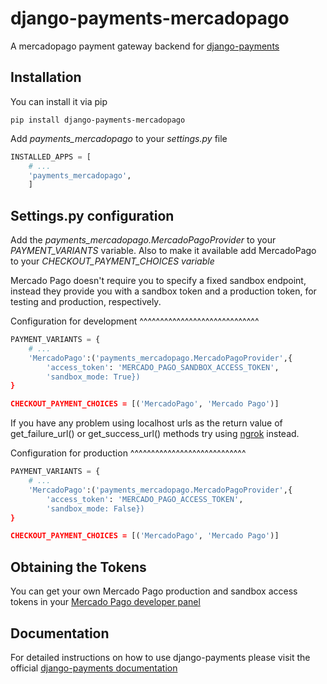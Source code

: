 django-payments-mercadopago
===========================

A mercadopago payment gateway backend for [django-payments](https://github.com/mirumee/django-payments)

Installation
------------

You can install it via pip

```Shell
pip install django-payments-mercadopago
```

Add *payments_mercadopago* to your *settings.py* file

```python
INSTALLED_APPS = [
    # ...
    'payments_mercadopago',
    ]
```

Settings.py configuration
-------------------------

Add the *payments_mercadopago.MercadoPagoProvider* to your *PAYMENT_VARIANTS* variable. Also to make it available add MercadoPago to your *CHECKOUT_PAYMENT_CHOICES variable*

Mercado Pago doesn't require you to specify a fixed sandbox endpoint, instead they provide you with a sandbox token and a production token, for testing and production, respectively.

Configuration for development
^^^^^^^^^^^^^^^^^^^^^^^^^^^^^

```Python
PAYMENT_VARIANTS = {
    # ...
    'MercadoPago':('payments_mercadopago.MercadoPagoProvider',{
        'access_token': 'MERCADO_PAGO_SANDBOX_ACCESS_TOKEN',
        'sandbox_mode: True})
}

CHECKOUT_PAYMENT_CHOICES = [('MercadoPago', 'Mercado Pago')]
```

If you have any problem using localhost urls as the return value of get_failure_url() or get_success_url() methods try using [ngrok](https://ngrok.com/) instead.

Configuration for production
^^^^^^^^^^^^^^^^^^^^^^^^^^^^

```Python
PAYMENT_VARIANTS = {
    # ...
    'MercadoPago':('payments_mercadopago.MercadoPagoProvider',{
        'access_token': 'MERCADO_PAGO_ACCESS_TOKEN',
        'sandbox_mode: False})
}

CHECKOUT_PAYMENT_CHOICES = [('MercadoPago', 'Mercado Pago')]
```

Obtaining the Tokens
--------------------

You can get your own Mercado Pago production and sandbox access tokens in your [Mercado Pago developer panel](https://www.mercadopago.com.mx/developers/panel/credentials)


Documentation
-------------

For detailed instructions on how to use django-payments please visit the official [django-payments documentation](https://django-payments.readthedocs.io/en/latest/)
